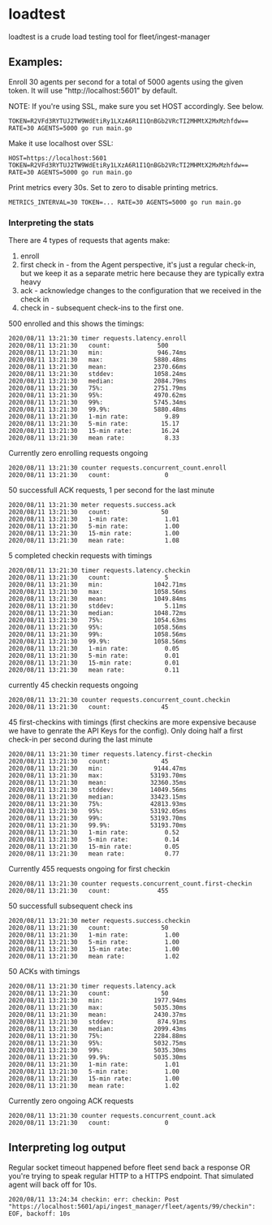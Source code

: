 # loadtest

loadtest is a crude load testing tool for fleet/ingest-manager

## Examples:


Enroll 30 agents per second for a total of 5000 agents using the given token. It will use "http://localhost:5601" by default.

NOTE: If you're using SSL, make sure you set HOST accordingly. See below.
```
TOKEN=R2VFd3RYTUJ2TW9WdEtiRy1LXzA6R1I1QnBGb2VRcTI2MHMtX2MxMzhfdw== RATE=30 AGENTS=5000 go run main.go
```

Make it use localhost over SSL:
```
HOST=https://localhost:5601 TOKEN=R2VFd3RYTUJ2TW9WdEtiRy1LXzA6R1I1QnBGb2VRcTI2MHMtX2MxMzhfdw== RATE=30 AGENTS=5000 go run main.go
```

Print metrics every 30s. Set to zero to disable printing metrics.
```
METRICS_INTERVAL=30 TOKEN=... RATE=30 AGENTS=5000 go run main.go
```

### Interpreting the stats

There are 4 types of requests that agents make:
1. enroll
1. first check in - from the Agent perspective, it's just a regular check-in, but we keep it as a separate metric here because they are typically extra heavy
1. ack - acknowledge changes to the configuration that we received in the check in
1. check in - subsequent check-ins to the first one.



500 enrolled and this shows the timings:
```
2020/08/11 13:21:30 timer requests.latency.enroll
2020/08/11 13:21:30   count:             500
2020/08/11 13:21:30   min:               946.74ms
2020/08/11 13:21:30   max:              5880.48ms
2020/08/11 13:21:30   mean:             2370.66ms
2020/08/11 13:21:30   stddev:           1058.24ms
2020/08/11 13:21:30   median:           2084.79ms
2020/08/11 13:21:30   75%:              2751.79ms
2020/08/11 13:21:30   95%:              4970.62ms
2020/08/11 13:21:30   99%:              5745.34ms
2020/08/11 13:21:30   99.9%:            5880.48ms
2020/08/11 13:21:30   1-min rate:          9.89
2020/08/11 13:21:30   5-min rate:         15.17
2020/08/11 13:21:30   15-min rate:        16.24
2020/08/11 13:21:30   mean rate:           8.33
```
Currently zero enrolling requests ongoing
```
2020/08/11 13:21:30 counter requests.concurrent_count.enroll
2020/08/11 13:21:30   count:               0
```
50 successfull ACK requests, 1 per second for the last minute
```
2020/08/11 13:21:30 meter requests.success.ack
2020/08/11 13:21:30   count:              50
2020/08/11 13:21:30   1-min rate:          1.01
2020/08/11 13:21:30   5-min rate:          1.00
2020/08/11 13:21:30   15-min rate:         1.00
2020/08/11 13:21:30   mean rate:           1.08
```
5 completed checkin requests with timings
```
2020/08/11 13:21:30 timer requests.latency.checkin
2020/08/11 13:21:30   count:               5
2020/08/11 13:21:30   min:              1042.71ms
2020/08/11 13:21:30   max:              1058.56ms
2020/08/11 13:21:30   mean:             1049.84ms
2020/08/11 13:21:30   stddev:              5.11ms
2020/08/11 13:21:30   median:           1048.72ms
2020/08/11 13:21:30   75%:              1054.63ms
2020/08/11 13:21:30   95%:              1058.56ms
2020/08/11 13:21:30   99%:              1058.56ms
2020/08/11 13:21:30   99.9%:            1058.56ms
2020/08/11 13:21:30   1-min rate:          0.05
2020/08/11 13:21:30   5-min rate:          0.01
2020/08/11 13:21:30   15-min rate:         0.01
2020/08/11 13:21:30   mean rate:           0.11
```
currently 45 checkin requests ongoing
```
2020/08/11 13:21:30 counter requests.concurrent_count.checkin
2020/08/11 13:21:30   count:              45
```
45 first-checkins with timings (first checkins are more expensive because we have to genrate the API Keys for the config). Only doing half a first check-in per second during the last minute
```
2020/08/11 13:21:30 timer requests.latency.first-checkin
2020/08/11 13:21:30   count:              45
2020/08/11 13:21:30   min:              9144.47ms
2020/08/11 13:21:30   max:             53193.70ms
2020/08/11 13:21:30   mean:            32360.35ms
2020/08/11 13:21:30   stddev:          14049.56ms
2020/08/11 13:21:30   median:          33423.15ms
2020/08/11 13:21:30   75%:             42813.93ms
2020/08/11 13:21:30   95%:             53192.05ms
2020/08/11 13:21:30   99%:             53193.70ms
2020/08/11 13:21:30   99.9%:           53193.70ms
2020/08/11 13:21:30   1-min rate:          0.52
2020/08/11 13:21:30   5-min rate:          0.14
2020/08/11 13:21:30   15-min rate:         0.05
2020/08/11 13:21:30   mean rate:           0.77
```

Currently 455 requests ongoing for first checkin
```
2020/08/11 13:21:30 counter requests.concurrent_count.first-checkin
2020/08/11 13:21:30   count:             455
```
50 successfull subsequent check ins
```
2020/08/11 13:21:30 meter requests.success.checkin
2020/08/11 13:21:30   count:              50
2020/08/11 13:21:30   1-min rate:          1.00
2020/08/11 13:21:30   5-min rate:          1.00
2020/08/11 13:21:30   15-min rate:         1.00
2020/08/11 13:21:30   mean rate:           1.02
```

50 ACKs with timings
```
2020/08/11 13:21:30 timer requests.latency.ack
2020/08/11 13:21:30   count:              50
2020/08/11 13:21:30   min:              1977.94ms
2020/08/11 13:21:30   max:              5035.30ms
2020/08/11 13:21:30   mean:             2430.37ms
2020/08/11 13:21:30   stddev:            874.91ms
2020/08/11 13:21:30   median:           2099.43ms
2020/08/11 13:21:30   75%:              2284.88ms
2020/08/11 13:21:30   95%:              5032.75ms
2020/08/11 13:21:30   99%:              5035.30ms
2020/08/11 13:21:30   99.9%:            5035.30ms
2020/08/11 13:21:30   1-min rate:          1.01
2020/08/11 13:21:30   5-min rate:          1.00
2020/08/11 13:21:30   15-min rate:         1.00
2020/08/11 13:21:30   mean rate:           1.02
```

Currently zero ongoing ACK requests
```
2020/08/11 13:21:30 counter requests.concurrent_count.ack
2020/08/11 13:21:30   count:               0
```


## Interpreting log output

Regular socket timeout happened before fleet send back a response OR you're trying to speak regular HTTP to a HTTPS endpoint. That simulated agent will back off for 10s.
```
2020/08/11 13:24:34 checkin: err: checkin: Post "https://localhost:5601/api/ingest_manager/fleet/agents/99/checkin": EOF, backoff: 10s
```